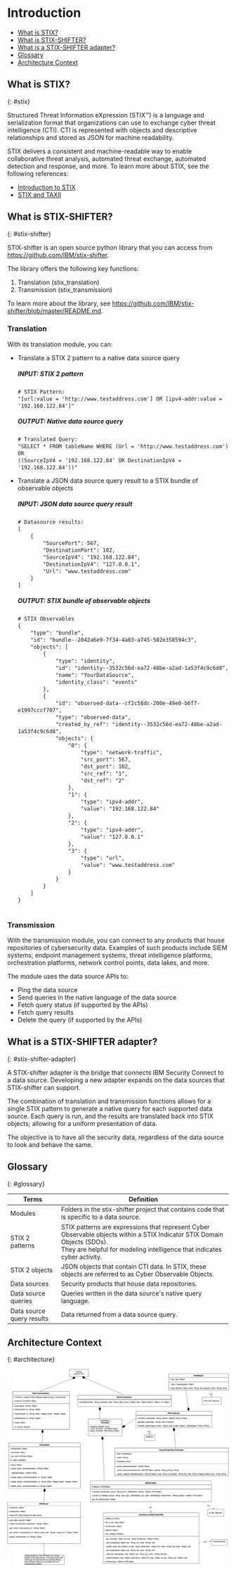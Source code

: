 # Introduction

* [What is STIX?](#stix)
* [What is STIX-SHIFTER?](#stix-shifter)
* [What is a STIX-SHIFTER adapter?](#stix-shifter-adapter)
* [Glossary](#glossary)
* [Architecture Context](#architecture)

## What is STIX?
{: #stix}

Structured Threat Information eXpression (STIX™) is a language and serialization format that organizations can use to exchange cyber threat intelligence (CTI). CTI is represented with objects and descriptive relationships and stored as JSON for machine readability. 

STIX delivers a consistent and machine-readable way to enable collaborative threat analysis, automated threat exchange, automated detection and response, and more. 
To learn more about STIX, see the following references:
* [Introduction to STIX](https://oasis-open.github.io/cti-documentation/stix/intro)
* [STIX and TAXII](https://docs.google.com/document/d/1yvqWaPPnPW-2NiVCLqzRszcx91ffMowfT5MmE9Nsy_w/edit?usp=sharing)

## What is STIX-SHIFTER?
{: #stix-shifter}

STIX-shifter is an open source python library that you can access from https://github.com/IBM/stix-shifter.

The library offers the following key functions:
1.	Translation (stix_translation)
2.	Transmission (stix_transmission)

To learn more about the library, see https://github.com/IBM/stix-shifter/blob/master/README.md.

### Translation
With its translation module, you can:

* Translate a STIX 2 pattern to a native data source query

    ##### INPUT: STIX 2 pattern
    ```
    # STIX Pattern:
    "[url:value = 'http://www.testaddress.com'] OR [ipv4-addr:value = '192.168.122.84']"

    ```
    ##### OUTPUT: Native data source query

    ```
    # Translated Query:
    "SELECT * FROM tableName WHERE (Url = 'http://www.testaddress.com') 
    OR 
    ((SourceIpV4 = '192.168.122.84' OR DestinationIpV4 = '192.168.122.84'))"
    ```
* Translate a JSON data source query result to a STIX bundle of observable objects

    ##### INPUT: JSON data source query result
    ```
    # Datasource results:
    [
        { 
            "SourcePort": 567, 
            "DestinationPort": 102, 
            "SourceIpV4": "192.168.122.84", 
            "DestinationIpV4": "127.0.0.1", 
            "Url": "www.testaddress.com" 
        }
    ]
    ```
    ##### OUTPUT: STIX bundle of observable objects

    ```
    # STIX Observables
    {
        "type": "bundle",
        "id": "bundle--2042a6e9-7f34-4a03-a745-502e358594c3",
        "objects": [
            {
                "type": "identity",
                "id": "identity--3532c56d-ea72-48be-a2ad-1a53f4c9c6d8",
                "name": "YourDataSource",
                "identity_class": "events"
            },
            {
                "id": "observed-data--cf2c58dc-200e-49e0-b6f7-e1997cccf707",
                "type": "observed-data",
                "created_by_ref": "identity--3532c56d-ea72-48be-a2ad-1a53f4c9c6d8",
                "objects": {
                    "0": {
                        "type": "network-traffic",
                        "src_port": 567,
                        "dst_port": 102,
                        "src_ref": "1",
                        "dst_ref": "2"
                    },
                    "1": {
                        "type": "ipv4-addr",
                        "value": "192.168.122.84"
                    },
                    "2": {
                        "type": "ipv4-addr",
                        "value": "127.0.0.1"
                    },
                    "3": {
                        "type": "url",
                        "value": "www.testaddress.com"
                    }
                }
            }
        ]
    }
        
    ```



### Transmission
With the transmission module, you can connect to any products that house repositories of cybersecurity data. Examples of such products include SIEM systems, endpoint management systems, threat intelligence platforms, orchestration platforms, network control points, data lakes, and more. 

The module uses the data source APIs to:
* Ping the data source
* Send queries in the native language of the data source
* Fetch query status (if supported by the APIs)
* Fetch query results
* Delete the query (if supported by the APIs)


## What is a STIX-SHIFTER adapter?
{: #stix-shifter-adapter}

A STIX-shifter adapter is the bridge that connects IBM Security Connect to a data source. Developing a new adapter expands on the data sources that STIX-shifter can support.

The combination of translation and transmission functions allows for a single STIX pattern to generate a native query for each supported data source. Each query is run, and the results are translated back into STIX objects; allowing for a uniform presentation of data. 

The objective is to have all the security data, regardless of the data source to look and behave the same. 

## Glossary
{: #glossary}

|Terms	                    | Definition 
|-------------------------- | -----------------------------
|Modules                    | Folders in the stix-shifter project that contains code that is specific to a data source.
|STIX 2 patterns	        | STIX patterns are expressions that represent Cyber Observable objects within a STIX Indicator STIX Domain Objects (SDOs). <br>They are helpful for modeling intelligence that indicates cyber activity.
|STIX 2 objects	            | JSON objects that contain CTI data. In STIX, these objects are referred to as Cyber Observable Objects.
|Data sources	            | Security products that house data repositories.
|Data source queries	    | Queries written in the data source's native query language.
|Data source query results	| Data returned from a data source query.

## Architecture Context
{: #architecture}

![STIX SHIFTER CLASS DIAGRAM](./images/architecture.png)
